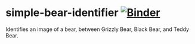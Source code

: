 # simple-bear-identifier [![Binder](https://mybinder.org/badge_logo.svg)](https://mybinder.org/v2/gh/Hintful/simple-bear-identifier/HEAD?urlpath=%2Fvoila%2Frender%2Fbear_image_identifier.ipynb)
Identifies an image of a bear, between Grizzly Bear, Black Bear, and Teddy Bear.


